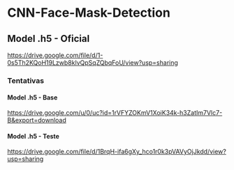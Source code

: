 # CNN-Face-Mask-Detection
 
## Model .h5 - Oficial
https://drive.google.com/file/d/1-0s5Th2KQoH19Lzwb8klvQpSqZQbqFoU/view?usp=sharing

### Tentativas

#### Model .h5 - Base
https://drive.google.com/u/0/uc?id=1rVFYZOKmV1XoiK34k-h3ZatIm7Vlc7-B&export=download

#### Model .h5 - Teste
https://drive.google.com/file/d/1BrqH-ifa6gXy_hco1r0k3pVAVyOjJkdd/view?usp=sharing


